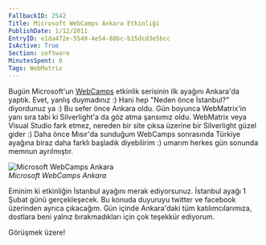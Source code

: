 ```yaml
---
FallbackID: 2542
Title: Microsoft WebCamps Ankara Etkinliği
PublishDate: 1/12/2011
EntryID: e1da472e-5549-4e54-88bc-b15dcd3e5bcc
IsActive: True
Section: software
MinutesSpent: 0
Tags: WebMatrix
---
```

Bugün Microsoft'un [WebCamps](http://www.webcamps.ms) etkinlik serisinin
ilk ayağını Ankara'da yaptık. Evet, yanlış duymadınız :) Hani hep "Neden
önce İstanbul?" diyordunuz ya :) Bu sefer önce Ankara oldu. Gün boyunca
WebMatrix'in yanı sıra tabi ki Silverlight'a da göz atma şansımız oldu.
WebMatrix veya Visual Studio fark etmez, nereden bir site çıksa üzerine
bir Silverlight güzel gider :) Daha önce Mısır'da sunduğum WebCamps
sonrasında Türkiye ayağına biraz daha farklı başladık diyebilirim :)
umarım herkes gün sonunda memnun ayrılmıştır.

![Microsoft WebCamps
Ankara](http://cdn.daron.yondem.com/assets/2542/11012011_1.jpg)\
*Microsoft WebCamps Ankara*

Eminim ki etkinliğin İstanbul ayağını merak ediyorsunuz. İstanbul ayağı
1 Şubat günü gerçekleşecek. Bu konuda duyuruyu twitter ve facebook
üzerinden ayrıca çıkacağım. Gün içinde Ankara'daki tüm
katılımcılarımıza, dostlara beni yalnız bırakmadıkları için çok teşekkür
ediyorum.

Görüşmek üzere!



